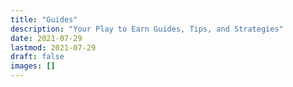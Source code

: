 ```yaml
---
title: "Guides"
description: "Your Play to Earn Guides, Tips, and Strategies"
date: 2021-07-29
lastmod: 2021-07-29
draft: false
images: []
---
```

